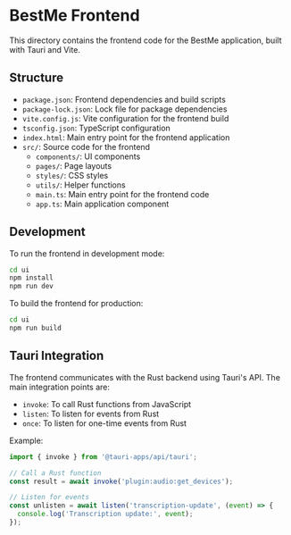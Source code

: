 # BestMe Frontend

This directory contains the frontend code for the BestMe application, built with Tauri and Vite.

## Structure

- `package.json`: Frontend dependencies and build scripts
- `package-lock.json`: Lock file for package dependencies
- `vite.config.js`: Vite configuration for the frontend build
- `tsconfig.json`: TypeScript configuration
- `index.html`: Main entry point for the frontend application
- `src/`: Source code for the frontend
  - `components/`: UI components
  - `pages/`: Page layouts
  - `styles/`: CSS styles
  - `utils/`: Helper functions
  - `main.ts`: Main entry point for the frontend code
  - `app.ts`: Main application component

## Development

To run the frontend in development mode:

```bash
cd ui
npm install
npm run dev
```

To build the frontend for production:

```bash
cd ui
npm run build
```

## Tauri Integration

The frontend communicates with the Rust backend using Tauri's API. The main integration points are:

- `invoke`: To call Rust functions from JavaScript
- `listen`: To listen for events from Rust
- `once`: To listen for one-time events from Rust

Example:

```typescript
import { invoke } from '@tauri-apps/api/tauri';

// Call a Rust function
const result = await invoke('plugin:audio:get_devices');

// Listen for events
const unlisten = await listen('transcription-update', (event) => {
  console.log('Transcription update:', event);
});
``` 
